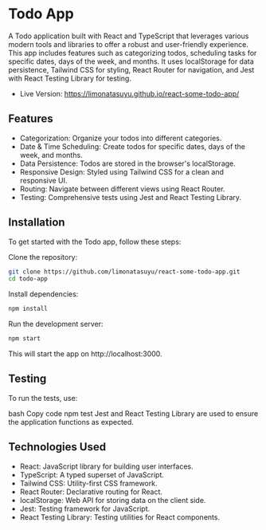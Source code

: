 # Todo App
A Todo application built with React and TypeScript that leverages various modern tools and libraries to offer a robust and user-friendly experience. This app includes features such as categorizing todos, scheduling tasks for specific dates, days of the week, and months. It uses localStorage for data persistence, Tailwind CSS for styling, React Router for navigation, and Jest with React Testing Library for testing.
- Live Version: https://limonatasuyu.github.io/react-some-todo-app/

## Features
- Categorization: Organize your todos into different categories.
- Date & Time Scheduling: Create todos for specific dates, days of the week, and months.
- Data Persistence: Todos are stored in the browser's localStorage.
- Responsive Design: Styled using Tailwind CSS for a clean and responsive UI.
- Routing: Navigate between different views using React Router.
- Testing: Comprehensive tests using Jest and React Testing Library.


## Installation
To get started with the Todo app, follow these steps:

Clone the repository:

```bash
git clone https://github.com/limonatasuyu/react-some-todo-app.git
cd todo-app
```

Install dependencies:

```bash
npm install
```

Run the development server:

```bash
npm start
```
This will start the app on http://localhost:3000.

## Testing
To run the tests, use:

bash
Copy code
npm test
Jest and React Testing Library are used to ensure the application functions as expected.

## Technologies Used
- React: JavaScript library for building user interfaces.
- TypeScript: A typed superset of JavaScript.
- Tailwind CSS: Utility-first CSS framework.
- React Router: Declarative routing for React.
- localStorage: Web API for storing data on the client side.
- Jest: Testing framework for JavaScript.
- React Testing Library: Testing utilities for React components.
